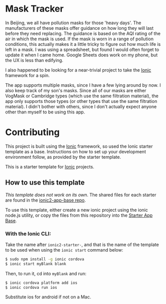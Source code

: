 # Mask Tracker

In Beijing, we all have pollution masks for those 'heavy days'. The manufacturers of these masks offer guidance on how long they will last before they need replacing. The guidance is based on the AQI rating of the air in which the mask is used. If the mask is worn in a range of pollution conditions, this actually makes it a little tricky to figure out how much life is left in a mask. I was using a spreadsheet, but found I would often forget to update it when I came home. Google Sheets does work on my phone, but the UX is less than edifying.

I also happened to be looking for a near-trivial project to take the [Ionic](http://ionicframework.com/docs/) framework for a spin.

The app supports multiple masks, since I have a few lying around by now. I also keep track of my son's masks. Since all of our masks are either VogMask or Cambridge types (which use the same filtration material), the app only supports those types (or other types that use the same filtration material). I didn't bother with others, since I don't actually expect anyone other than myself to be using this app.

# Contributing

This project is built using the [Ionic](http://ionicframework.com/docs/) framework, so used the Ionic starter template as a base. Instructions on how to set up your development environment follow, as provided by the starter template.

This is a starter template for [Ionic](http://ionicframework.com/docs/) projects.

## How to use this template

*This template does not work on its own*. The shared files for each starter are found in the [ionic2-app-base repo](https://github.com/ionic-team/ionic2-app-base).

To use this template, either create a new ionic project using the ionic node.js utility, or copy the files from this repository into the [Starter App Base](https://github.com/ionic-team/ionic2-app-base).

### With the Ionic CLI:

Take the name after `ionic2-starter-`, and that is the name of the template to be used when using the `ionic start` command below:

```bash
$ sudo npm install -g ionic cordova
$ ionic start myBlank blank
```

Then, to run it, cd into `myBlank` and run:

```bash
$ ionic cordova platform add ios
$ ionic cordova run ios
```

Substitute ios for android if not on a Mac.
